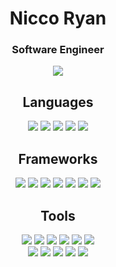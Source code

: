 <h1 align="center"> Nicco Ryan </h1>
<h3 align="center"> Software Engineer </h3>
<p align="center">
<img src = "https://github-readme-stats.vercel.app/api?username=niccoryan0&show_icons=true&theme=onedark">
</p>

<h2 align="center">Languages</h2>

<p align="center">
  <img src = "https://img.shields.io/badge/C%23%20-%23239120.svg?style=flat&logo=c%2B%2B&logoColor=white">
  <img src = "https://img.shields.io/badge/-JavaScript-eed718?style=flat&logo=javascript&logoColor=ffffff">
  <img src = "https://img.shields.io/badge/Python%20-%2314354C.svg?style=flat&logo=python&logoColor=ffffff">
  <img src = "https://img.shields.io/badge/-HTML5-E34F26?style=flat&logo=html5&logoColor=white"> 
  <img src = "https://img.shields.io/badge/-CSS3-1572B6?style=flat&logo=css3&logoColor=white">
</p>

<h2 align="center">Frameworks</h2>
<p align="center">
  <img src="https://img.shields.io/badge/.NET Core-net%23239120.svg?style=flat&logo=dot-net&logoColor=00c8ff">
  <img src="https://img.shields.io/badge/-React-000000?style=flat&logo=react&logoColor=00c8ff">
  <img src="https://img.shields.io/badge/jQuery%20-%230769AD.svg?style=flat&logo=jquery&logoColor=00c8ff">
  <img src="https://img.shields.io/badge/Django%20-%23092E20.svg?style=flat&logo=django&logoColor=00c8ff">
  <img src="https://img.shields.io/badge/Bootstrap%20-%23563D7C.svg?style=flat&logo=bootstrap&logoColor=00c8ff">
  <img src="https://img.shields.io/badge/Material%20UI%20-%230081CB.svg?style=flat&logo=material-ui&logoColor=00c8ff">
  <img src="https://img.shields.io/badge/Xamarin%20Forms-%233498DB.svg?style=flat&logo=xamarin&logoColor=00c8ff">
</p>

<h2 align="center">Tools</h2>
<p align="center">
  <img src="https://img.shields.io/badge/-Express.js-787878?style=flat">
  <img src="https://img.shields.io/badge/-Node.js-3C873A?style=flat&logo=Node.js&logoColor=white">
  <img src="http://img.shields.io/badge/-Git-F1502F?style=flat&logo=git&logoColor=FFFFFF">
  <img src="http://img.shields.io/badge/-Github-000000?style=flat&logo=github&logoColor=FFFFFF">
  <img src="http://img.shields.io/badge/-VS%20Code-007ACC?style=flat&logo=visual%20studio%20code&logoColor=white">
  <img src="http://img.shields.io/badge/-Heroku-430098?style=flat&logo=heroku&logoColor=white">
  <br>
  <img src="https://img.shields.io/badge/Azure%20-%230072C6.svg?style=flat&logo=azure-devops&logoColor=00c8ff">
  <img src="https://img.shields.io/badge/Microsoft%20SQL%20Server-CC2927?style=flat&logo=microsoft-sql-server&logoColor=00c8ff">

  <img src="https://img.shields.io/badge/Postgres-%23316192.svg?style=flat&logo=postgresql&logoColor=00c8ff">
<!--   <img src="https://img.shields.io/badge/MongoDB-%234ea94b.svg?style=flat&logo=mongodb&logoColor=00c8ff"> -->
  <img src="https://img.shields.io/badge/Numpy%20-%23013243.svg?style=flat&logo=numpy&logoColor=white">
  <img src="https://img.shields.io/badge/Pandas%20-%23150458?style=flat&logo=pandas&logoColor=white">
</p>
